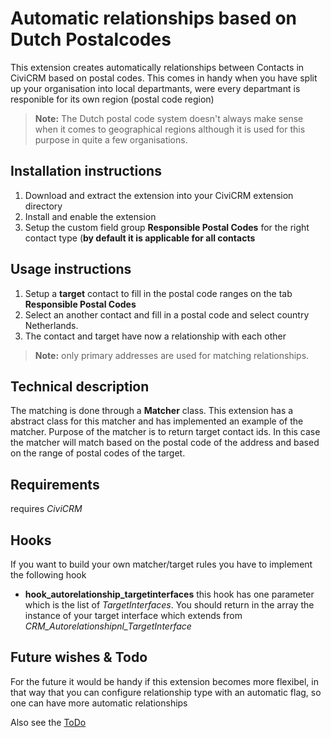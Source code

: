 Automatic relationships based on Dutch Postalcodes
==================================================

This extension creates automatically relationships between Contacts in CiviCRM based on postal codes. This comes in handy when you have split up your organisation into local departmants, were every departmant is responible for its own region (postal code region)

> **Note:** The Dutch postal code system doesn't always make sense when it comes to geographical regions although it is used for this purpose in quite a few organisations.

Installation instructions
-------------------------

1. Download and extract the extension into your CiviCRM extension directory
2. Install and enable the extension
3. Setup the custom field group **Responsible Postal Codes** for the right contact type (**by default it is applicable for all contacts**

Usage instructions
------------------

1. Setup a **target** contact to fill in the postal code ranges on the tab **Responsible Postal Codes**
2. Select an another contact and fill in a postal code and select country Netherlands. 
3. The contact and target have now a relationship with each other

> **Note:** only primary addresses are used for matching relationships.

Technical description
---------------------

The matching is done through a **Matcher** class. This extension has a abstract class for this matcher and has implemented an example of the matcher. Purpose of the matcher is to return target contact ids. In this case the matcher will match based on the postal code of the address and based on the range of postal codes of the target. 

Requirements
-----------

requires *CiviCRM*

Hooks
-----

If you want to build your own matcher/target rules you have to implement the following hook

- **hook_autorelationship_targetinterfaces** this hook has one parameter which is the list of *TargetInterfaces*. You should return in the array the instance of your target interface which extends from *CRM_Autorelationshipnl_TargetInterface*

Future wishes & Todo
--------------------

For the future it would be handy if this extension becomes more flexibel, in that way that you can configure relationship type with an automatic flag, so one can have more automatic relationships

Also see the [ToDo](TODO.md)
